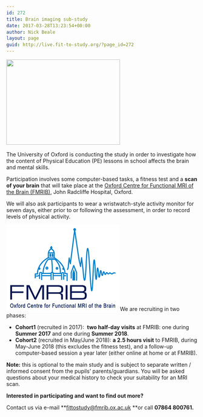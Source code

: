 ```yaml
---
id: 272
title: Brain imaging sub-study
date: 2017-03-28T13:23:54+00:00
author: Nick Beale
layout: page
guid: http://live.fit-to-study.org/?page_id=272
---
```

<img class="size-medium wp-image-211 alignleft" src="/wp-content/uploads/2017/03/pic2.png?resize=300%2C225" alt="" width="300" height="225" srcset="/wp-content/uploads/2017/03/pic2.png?resize=300%2C225&ssl=1 300w, /wp-content/uploads/2017/03/pic2.png?w=320&ssl=1 320w" sizes="(max-width: 300px) 100vw, 300px" data-recalc-dims="1" />

The University of Oxford is conducting the study in order to investigate how the content of Physical Education (PE) lessons in school affects the brain and mental skills.

Participation involves some computer-based tasks, a fitness test and a **scan of your brain** that will take place at the [Oxford Centre for Functional MRI of the Brain (FMRIB)](https://www.ndcn.ox.ac.uk/divisions/fmrib), John Radcliffe Hospital, Oxford.

We will also ask participants to wear a wristwatch-style activity monitor for seven days, either prior to or following the assessment, in order to record levels of physical activity.

[<img class="wp-image-1050 size-medium alignleft" src="/wp-content/uploads/2017/06/fmrib-logo.png?resize=300%2C227&#038;ssl=1" alt="" width="300" height="227" data-recalc-dims="1" />](/wp-content/uploads/2017/06/fmrib-logo.png?ssl=1)We are recruiting in two phases:

  * **Cohort1** (recruited in 2017):  **two half-day visits** at FMRIB: one during **Summer 2017** and one during **Summer 2018**.
  * **Cohort2** (recruited in May/June 2018): **a 2.5 hours visit** to FMRIB, during May-June 2018 (this excludes the fitness test), and a follow-up computer-based session a year later (either online at home or at FMRIB).

**Note:** this is optional to the main study and is subject to separate written / informed consent from the pupils’ parents/guardians. You will be asked questions about your medical history to check your suitability for an MRI scan.

**Interested in participating and want to find out more?**

Contact us via e-mail **<fittostudy@fmrib.ox.ac.uk> **or call **07864 800761.**